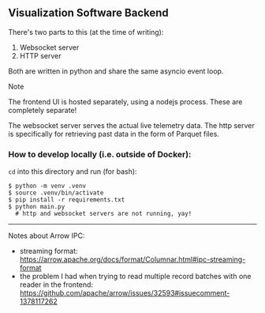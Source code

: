 ## Visualization Software Backend

There's two parts to this (at the time of writing):

1. Websocket server
2. HTTP server

Both are written in python and share the same asyncio event loop. 

> [!NOTE]
> The frontend UI is hosted separately, using a nodejs process. These are
completely separate!

The websocket server serves the actual live telemetry data. The http server is
specifically for retrieving past data in the form of Parquet files.


### How to develop locally (i.e. outside of Docker):

`cd` into this directory and run (for bash):
```console
$ python -m venv .venv
$ source .venv/bin/activate
$ pip install -r requirements.txt
$ python main.py
  # http and websocket servers are not running, yay!
```



---

Notes about Arrow IPC:
- streaming format: https://arrow.apache.org/docs/format/Columnar.html#ipc-streaming-format
- the problem I had when trying to read multiple record batches with one reader in the frontend: https://github.com/apache/arrow/issues/32593#issuecomment-1378117262
